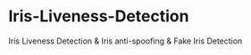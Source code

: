 # Iris-Liveness-Detection
Iris Liveness Detection &amp; Iris anti-spoofing &amp; Fake Iris Detection
